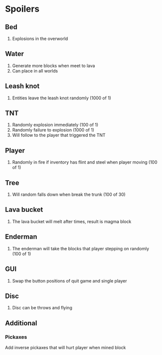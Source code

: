 # Spoilers
## Bed
1. Explosions in the overworld

## Water
1. Generate more blocks when meet to lava
2. Can place in all worlds

## Leash knot
1. Entities leave the leash knot randomly (1000 of 1)

## TNT
1. Randomly explosion immediately (100 of 1)
2. Randomly failure to explosion (1000 of 1)
3. Will follow to the player that triggered the TNT

## Player
1. Randomly in fire if inventory has flint and steel when player moving (100 of 1)

## Tree
1. Will random falls down when break the trunk (100 of 30) 

## Lava bucket
1. The lava bucket will melt after times, result is magma block

## Enderman
1. The enderman will take the blocks that player stepping on randomly (100 of 1)

## GUI
1. Swap the button positions of quit game and single player

## Disc
1. Disc can be throws and flying

## Additional
### Pickaxes
Add inverse pickaxes that will hurt player when mined block

